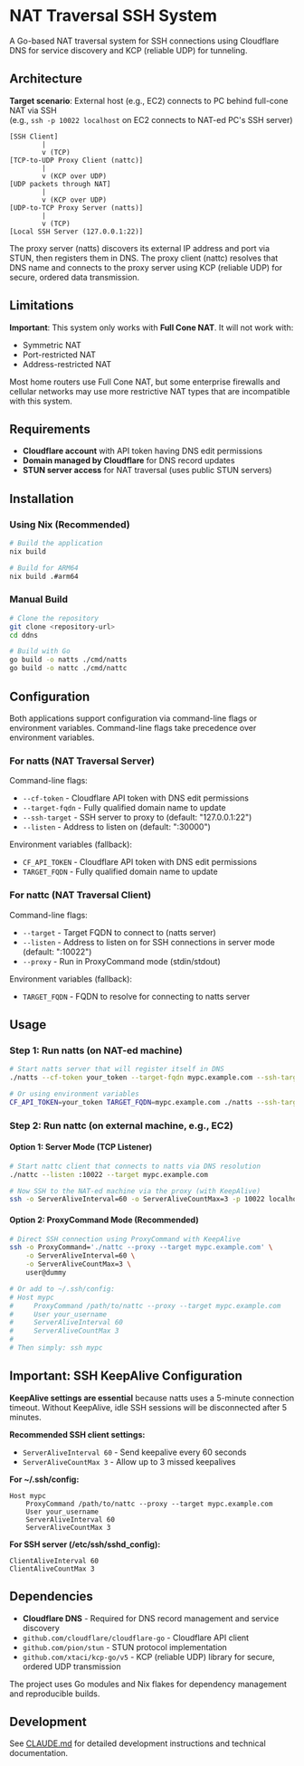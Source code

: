# NAT Traversal SSH System

A Go-based NAT traversal system for SSH connections using Cloudflare DNS for service discovery and KCP (reliable UDP) for tunneling.

## Architecture

**Target scenario**: External host (e.g., EC2) connects to PC behind full-cone NAT via SSH  
(e.g., `ssh -p 10022 localhost` on EC2 connects to NAT-ed PC's SSH server)

```
[SSH Client]
        |
        v (TCP)
[TCP-to-UDP Proxy Client (nattc)]
        |
        v (KCP over UDP)
[UDP packets through NAT]
        |
        v (KCP over UDP)
[UDP-to-TCP Proxy Server (natts)]
        |
        v (TCP)
[Local SSH Server (127.0.0.1:22)]
```

The proxy server (natts) discovers its external IP address and port via STUN, then registers them in DNS. The proxy client (nattc) resolves that DNS name and connects to the proxy server using KCP (reliable UDP) for secure, ordered data transmission.

## Limitations

**Important**: This system only works with **Full Cone NAT**. It will not work with:
- Symmetric NAT
- Port-restricted NAT
- Address-restricted NAT

Most home routers use Full Cone NAT, but some enterprise firewalls and cellular networks may use more restrictive NAT types that are incompatible with this system.

## Requirements

- **Cloudflare account** with API token having DNS edit permissions
- **Domain managed by Cloudflare** for DNS record updates
- **STUN server access** for NAT traversal (uses public STUN servers)

## Installation

### Using Nix (Recommended)

```bash
# Build the application
nix build

# Build for ARM64
nix build .#arm64
```

### Manual Build

```bash
# Clone the repository
git clone <repository-url>
cd ddns

# Build with Go
go build -o natts ./cmd/natts
go build -o nattc ./cmd/nattc
```

## Configuration

Both applications support configuration via command-line flags or environment variables. Command-line flags take precedence over environment variables.

### For natts (NAT Traversal Server)

Command-line flags:
- `--cf-token` - Cloudflare API token with DNS edit permissions
- `--target-fqdn` - Fully qualified domain name to update
- `--ssh-target` - SSH server to proxy to (default: "127.0.0.1:22")
- `--listen` - Address to listen on (default: ":30000")

Environment variables (fallback):
- `CF_API_TOKEN` - Cloudflare API token with DNS edit permissions
- `TARGET_FQDN` - Fully qualified domain name to update

### For nattc (NAT Traversal Client)

Command-line flags:
- `--target` - Target FQDN to connect to (natts server)
- `--listen` - Address to listen on for SSH connections in server mode (default: ":10022")
- `--proxy` - Run in ProxyCommand mode (stdin/stdout)

Environment variables (fallback):
- `TARGET_FQDN` - FQDN to resolve for connecting to natts server

## Usage

### Step 1: Run natts (on NAT-ed machine)

```bash
# Start natts server that will register itself in DNS
./natts --cf-token your_token --target-fqdn mypc.example.com --ssh-target 127.0.0.1:22 --listen :30000

# Or using environment variables
CF_API_TOKEN=your_token TARGET_FQDN=mypc.example.com ./natts --ssh-target 127.0.0.1:22 --listen :30000
```

### Step 2: Run nattc (on external machine, e.g., EC2)

#### Option 1: Server Mode (TCP Listener)

```bash
# Start nattc client that connects to natts via DNS resolution
./nattc --listen :10022 --target mypc.example.com

# Now SSH to the NAT-ed machine via the proxy (with KeepAlive)
ssh -o ServerAliveInterval=60 -o ServerAliveCountMax=3 -p 10022 localhost
```

#### Option 2: ProxyCommand Mode (Recommended)

```bash
# Direct SSH connection using ProxyCommand with KeepAlive
ssh -o ProxyCommand='./nattc --proxy --target mypc.example.com' \
    -o ServerAliveInterval=60 \
    -o ServerAliveCountMax=3 \
    user@dummy

# Or add to ~/.ssh/config:
# Host mypc
#     ProxyCommand /path/to/nattc --proxy --target mypc.example.com
#     User your_username
#     ServerAliveInterval 60
#     ServerAliveCountMax 3
#
# Then simply: ssh mypc
```

## Important: SSH KeepAlive Configuration

**KeepAlive settings are essential** because natts uses a 5-minute connection timeout. Without KeepAlive, idle SSH sessions will be disconnected after 5 minutes.

**Recommended SSH client settings:**
- `ServerAliveInterval 60` - Send keepalive every 60 seconds
- `ServerAliveCountMax 3` - Allow up to 3 missed keepalives

**For ~/.ssh/config:**
```
Host mypc
    ProxyCommand /path/to/nattc --proxy --target mypc.example.com
    User your_username
    ServerAliveInterval 60
    ServerAliveCountMax 3
```

**For SSH server (/etc/ssh/sshd_config):**
```
ClientAliveInterval 60
ClientAliveCountMax 3
```

## Dependencies

- **Cloudflare DNS** - Required for DNS record management and service discovery
- `github.com/cloudflare/cloudflare-go` - Cloudflare API client
- `github.com/pion/stun` - STUN protocol implementation
- `github.com/xtaci/kcp-go/v5` - KCP (reliable UDP) library for secure, ordered UDP transmission

The project uses Go modules and Nix flakes for dependency management and reproducible builds.

## Development

See [CLAUDE.md](./CLAUDE.md) for detailed development instructions and technical documentation.
